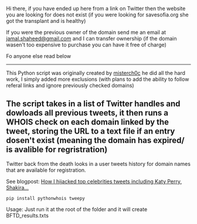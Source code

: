 
Hi there, if you have ended up here from a link on Twitter then the website you are looking for does not exist (if you were looking for savesofia.org she got the transplant and is healthy)

If you were the previous owner of the domain send me an email at jamal.shaheed@gmail.com and I can transfer ownership (if the domain wasen't too expensive to purchase you can have it free of charge)

Fo anyone else read below

-----------------------------------------------------------------------------------------------------------------------------------

This Python script was originally created by [misterch0c](https://github.com/misterch0c/twitterBFTD) he did all the hard work, I simply added more exclusions (with plans to add the ability to follow referal links and ignore previously checked domains)

The script takes in a list of Twitter handles and dowloads all previous tweets, it then runs a WHOIS check on each domain linked by the tweet, storing the URL to a text file if an entry dosen't exist (meaning the domain has expired/ is avalible for regristration)
---------------------------------------------------------------------------------------------------------------------------------

Twitter back from the death looks in a user tweets history for domain names that are available for registration.

See blogpost: [How I hijacked top celebrities tweets including Katy Perry, Shakira…](https://medium.com/@MisterCh0c/how-i-hijacked-top-celebrities-tweets-including-katy-perry-shakira-fca3a0e751c6#.eddyocox9)


`pip install pythonwhois tweepy`

Usage:
Just run it at the root of the folder and it will create BFTD_results.txts
